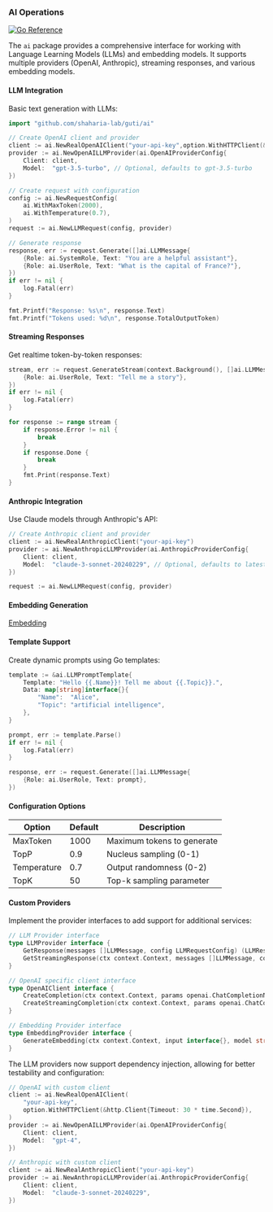 ### AI Operations

[![Go Reference](https://pkg.go.dev/badge/github.com/shaharia-lab/guti/ai.svg)](https://pkg.go.dev/github.com/shaharia-lab/guti/ai)

The `ai` package provides a comprehensive interface for working with Language Learning Models (LLMs) and embedding models. It supports multiple providers (OpenAI, Anthropic), streaming responses, and various embedding models.

#### LLM Integration

Basic text generation with LLMs:

```go
import "github.com/shaharia-lab/guti/ai"

// Create OpenAI client and provider
client := ai.NewRealOpenAIClient("your-api-key",option.WithHTTPClient(&http.Client{Timeout: 30 * time.Second}))
provider := ai.NewOpenAILLMProvider(ai.OpenAIProviderConfig{
    Client: client,
    Model:  "gpt-3.5-turbo", // Optional, defaults to gpt-3.5-turbo
})

// Create request with configuration
config := ai.NewRequestConfig(
    ai.WithMaxToken(2000),
    ai.WithTemperature(0.7),
)
request := ai.NewLLMRequest(config, provider)

// Generate response
response, err := request.Generate([]ai.LLMMessage{
    {Role: ai.SystemRole, Text: "You are a helpful assistant"},
    {Role: ai.UserRole, Text: "What is the capital of France?"},
})
if err != nil {
    log.Fatal(err)
}

fmt.Printf("Response: %s\n", response.Text)
fmt.Printf("Tokens used: %d\n", response.TotalOutputToken)

```

#### Streaming Responses

Get realtime token-by-token responses:

```go
stream, err := request.GenerateStream(context.Background(), []ai.LLMMessage{
    {Role: ai.UserRole, Text: "Tell me a story"},
})
if err != nil {
    log.Fatal(err)
}

for response := range stream {
    if response.Error != nil {
        break
    }
    if response.Done {
        break
    }
    fmt.Print(response.Text)
}
```

#### Anthropic Integration

Use Claude models through Anthropic's API:

```go
// Create Anthropic client and provider
client := ai.NewRealAnthropicClient("your-api-key")
provider := ai.NewAnthropicLLMProvider(ai.AnthropicProviderConfig{
    Client: client,
    Model:  "claude-3-sonnet-20240229", // Optional, defaults to latest 3.5 Sonnet
})

request := ai.NewLLMRequest(config, provider)
```

#### Embedding Generation
[Embedding](/guti/ai/embedding.md)

#### Template Support

Create dynamic prompts using Go templates:

```go
template := &ai.LLMPromptTemplate{
    Template: "Hello {{.Name}}! Tell me about {{.Topic}}.",
    Data: map[string]interface{}{
        "Name":  "Alice",
        "Topic": "artificial intelligence",
    },
}

prompt, err := template.Parse()
if err != nil {
    log.Fatal(err)
}

response, err := request.Generate([]ai.LLMMessage{
    {Role: ai.UserRole, Text: prompt},
})
```

#### Configuration Options

| Option      | Default | Description                |
|-------------|---------|----------------------------|
| MaxToken    | 1000    | Maximum tokens to generate |
| TopP        | 0.9     | Nucleus sampling (0-1)     |
| Temperature | 0.7     | Output randomness (0-2)    |
| TopK        | 50      | Top-k sampling parameter   |

#### Custom Providers

Implement the provider interfaces to add support for additional services:

```go
// LLM Provider interface
type LLMProvider interface {
    GetResponse(messages []LLMMessage, config LLMRequestConfig) (LLMResponse, error)
    GetStreamingResponse(ctx context.Context, messages []LLMMessage, config LLMRequestConfig) (<-chan StreamingLLMResponse, error)
}

// OpenAI specific client interface
type OpenAIClient interface {
    CreateCompletion(ctx context.Context, params openai.ChatCompletionNewParams) (*openai.ChatCompletion, error)
    CreateStreamingCompletion(ctx context.Context, params openai.ChatCompletionNewParams) *ssestream.Stream[openai.ChatCompletionChunk]
}

// Embedding Provider interface
type EmbeddingProvider interface {
    GenerateEmbedding(ctx context.Context, input interface{}, model string) (*EmbeddingResponse, error)
}
```

The LLM providers now support dependency injection, allowing for better testability and configuration:

```go
// OpenAI with custom client
client := ai.NewRealOpenAIClient(
    "your-api-key",
    option.WithHTTPClient(&http.Client{Timeout: 30 * time.Second}),
)
provider := ai.NewOpenAILLMProvider(ai.OpenAIProviderConfig{
    Client: client,
    Model:  "gpt-4",
})

// Anthropic with custom client
client := ai.NewRealAnthropicClient("your-api-key")
provider := ai.NewAnthropicLLMProvider(ai.AnthropicProviderConfig{
    Client: client,
    Model:  "claude-3-sonnet-20240229",
})
```
